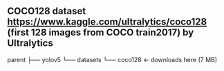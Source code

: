 ## COCO128 dataset https://www.kaggle.com/ultralytics/coco128 (first 128 images from COCO train2017) by Ultralytics

parent
├── yolov5
└── datasets
    └── coco128 ← downloads here (7 MB)

